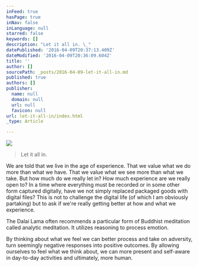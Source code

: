 ```yaml
---
inFeed: true
hasPage: true
inNav: false
inLanguage: null
starred: false
keywords: []
description: "Let it all in. \_"
datePublished: '2016-04-09T20:37:13.409Z'
dateModified: '2016-04-09T20:36:09.604Z'
title: ''
author: []
sourcePath: _posts/2016-04-09-let-it-all-in.md
published: true
authors: []
publisher:
  name: null
  domain: null
  url: null
  favicon: null
url: let-it-all-in/index.html
_type: Article

---
```

![](https://the-grid-user-content.s3-us-west-2.amazonaws.com/9209068f-5eb2-47cc-95a2-5d06b429428e.jpg)

> Let it all in.  

We are told that we live in the age of experience.  That we value what we do more than what we have.  That we value what we see more than what we take.  But how much do we really let in?  How much experience are we really open to?  In a time where everything must be recorded or in some other form captured digitally, have we not simply replaced packaged goods with digital files?  This is not to challenge the digital life (of which I am obviously partaking) but to ask if we're really getting better at how and what we experience.

The Dalai Lama often recommends a particular form of Buddhist meditation called analytic meditation.  It utilizes reasoning to process emotion.  

By thinking about what we feel we can better process and take on adversity, turn seemingly negative responses into positive outcomes.  By allowing ourselves to feel what we think about, we can more present and self-aware in day-to-day activities and ultimately, more human.